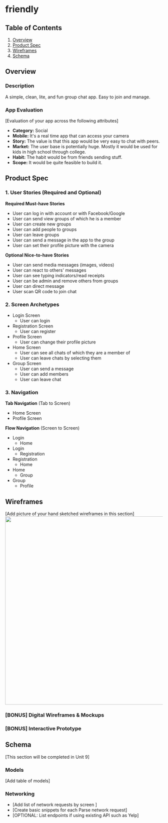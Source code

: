 # friendly

## Table of Contents
1. [Overview](#Overview)
1. [Product Spec](#Product-Spec)
1. [Wireframes](#Wireframes)
2. [Schema](#Schema)

## Overview
### Description
A simple, clean, lite, and fun group chat app. Easy to join and manage.

### App Evaluation
[Evaluation of your app across the following attributes]
- **Category:** Social
- **Mobile:** It's a real time app that can access your camera
- **Story:** The value is that this app would be very easy to chat with peers.
- **Market:** The user base is potentially huge. Mostly it would be used for kids in high school through college. 
- **Habit:** The habit would be from friends sending stuff.
- **Scope:** It would be quite feasible to build it.

## Product Spec

### 1. User Stories (Required and Optional)

**Required Must-have Stories**

* User can log in with account or with Facebook/Google
* User can send view groups of which he is a member
* User can create new groups
* User can add people to groups
* User can leave groups
* User can send a message in the app to the group
* User can set their profile picture with the camera

**Optional Nice-to-have Stories**

* User can send media messages (images, videos)
* User can react to others' messages
* User can see typing indicators/read receipts
* User can be admin and remove others from groups
* User can direct message
* User scan QR code to join chat

### 2. Screen Archetypes

* Login Screen
    * User can login
* Registration Screen
    * User can register
* Profile Screen
    * User can change their profile picture
* Home Screen
    * User can see all chats of which they are a member of
    * User can leave chats by selecting them
* Group Screen
    * User can send a message
    * User can add members
    * User can leave chat

### 3. Navigation

**Tab Navigation** (Tab to Screen)

* Home Screen
* Profile Screen

**Flow Navigation** (Screen to Screen)

* Login
    * Home
* Login
    * Registration
* Registration
    * Home
* Home
    * Group
* Group
    * Profile

## Wireframes
[Add picture of your hand sketched wireframes in this section]
<img src="YOUR_WIREFRAME_IMAGE_URL" width=600>

### [BONUS] Digital Wireframes & Mockups

### [BONUS] Interactive Prototype

## Schema 
[This section will be completed in Unit 9]
### Models
[Add table of models]
### Networking
- [Add list of network requests by screen ]
- [Create basic snippets for each Parse network request]
- [OPTIONAL: List endpoints if using existing API such as Yelp]
